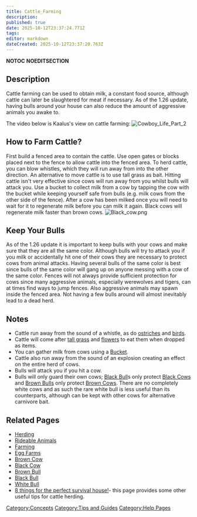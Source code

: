 ```yaml
---
title: Cattle_Farming
description: 
published: true
date: 2025-10-12T23:37:24.771Z
tags: 
editor: markdown
dateCreated: 2025-10-12T23:37:20.763Z
---
```


__NOTOC__ __NOEDITSECTION__

## Description

Cattle farming can be used to obtain milk, a constant food source,
although cattle can later be slaughtered for meat if necessary. As of
the 1.26 update, having bulls around your house can also reduce the
amount of aggressive animals you awake to.

The video below is Kaalus's view on cattle farming:
![Cowboy_Life_Part_2](Cowboy_Life_Part_2 "Cowboy_Life_Part_2")

## How to Farm Cattle?

First build a fenced area to contain the cattle. Use open gates or
blocks placed next to the fence to allow cattle into the fenced area. To
herd cattle, you can blow whistles, which they will run away from into
the other direction. An alternative to move cattle is to use tall grass
as bait. Hitting cattle isn't very effective since cows will run away
from you whilst bulls will attack you. Use a bucket to collect milk from
a cow by tapping the cow with the bucket while keeping yourself safe
from bulls (e.g. milk cows from the other side of the fence). After a
cow has been milked once you will need to wait for it to regenerate milk
before you can milk it again. Black cows will regenerate milk faster
than brown cows. ![Black_cow.png](Black_cow.png "Black_cow.png")



## Keep Your Bulls

As of the 1.26 update it is important to keep bulls with your cows and
make sure that they are all the same color. Although bulls will try to
attack you if you milk or accidentally hit one of their cows they are
necessary to protect cows from animal attacks. Having several bulls of
the same color is best since bulls of the same color will gang up on
anyone messing with a cow of the same color. Fences will not always
provide sufficient protection for cows since many aggressive animals,
especially werewolves and tigers, can at times find ways to jump fences.
Also aggressive animals may spawn inside the fenced area. Not having a
few bulls around will almost inevitably lead to a dead herd.

## Notes

  - Cattle run away from the sound of a whistle, as do
    [ostriches](Ostrich "wikilink") and [birds](Raven "wikilink").
  - Cattle will come after [tall grass](Recipaedia/Plants/Tall_Grass.md "wikilink") and
    [flowers](Recipaedia/Plants/Red_Flower.md "wikilink") to eat them when dropped as items.
  - You can gather milk from cows using a [Bucket](Bucket "wikilink").
  - Cattle also run away from the sound of an explosion creating an
    effect on the entire herd of cows.
  - Bulls will attack you if you hit a cow.
  - Bulls will only guard their own cows; [Black
    Bull](https://survivalcraftgame.fandom.com/wiki/Black_Bull)s only
    protect [Black Cows](Black_Cow "wikilink") and [Brown
    Bulls](https://survivalcraftgame.fandom.com/wiki/Brown_Bull) only
    protect [Brown Cows](Brown_Cow "wikilink"). There are no completely
    white cows and as such the rare white bull is less useful than its
    counterparts, although can be kept with other cows for alternative
    carnivore bait.

## Related Pages

  - [Herding](Herding "wikilink")
  - [Rideable Animals](Rideable_Animals "wikilink")
  - [Farming](Farming "wikilink")
  - [Egg Farms](Egg_Farms "wikilink")
  - [Brown Cow](Brown_Cow "wikilink")
  - [Black Cow](Black_Cow "wikilink")
  - [Brown Bull](Brown_Bull "wikilink")
  - [Black Bull](Black_Bull "wikilink")
  - [White Bull](White_Bull "wikilink")
  - [8 things for the perfect survival
    house\!](8_things_for_the_perfect_survival_house! "wikilink")- this
    page provides some other useful tips for cattle herding.

[Category:Concepts](Category:Concepts "wikilink") [Category:Tips and
Guides](Category:Tips_and_Guides "wikilink") [Category:Help
Pages](Category:Help_Pages "wikilink")